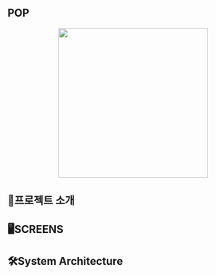 ## POP

<div align='center'>
<img src="https://github.com/user-attachments/assets/98949ac0-5ee4-48c1-a244-4dc48ab0a511" width=300/>
</div>

## 🔎프로젝트 소개

## 🖥SCREENS

## 🛠System Architecture
